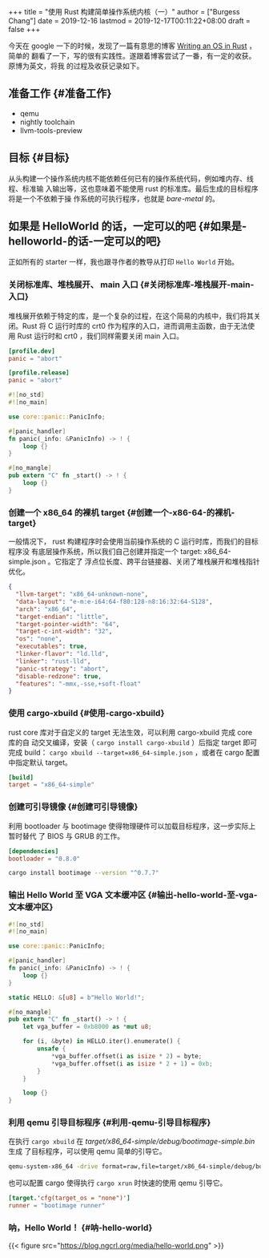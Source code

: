 +++
title = "使用 Rust 构建简单操作系统内核（一）"
author = ["Burgess Chang"]
date = 2019-12-16
lastmod = 2019-12-17T00:11:22+08:00
draft = false
+++

今天在 google 一下的时候，发现了一篇有意思的博客 [Writing an OS in Rust](https://os.phil-opp.com/) ，简单的
翻看了一下，写的很有实践性。遂跟着博客尝试了一番，有一定的收获。原博为英文，将我
的过程及收获记录如下。


## 准备工作 {#准备工作}

-   qemu
-   nightly toolchain
-   llvm-tools-preview


## 目标 {#目标}

从头构建一个操作系统内核不能依赖任何已有的操作系统代码，例如堆内存、线程、标准输
入输出等，这也意味着不能使用 rust 的标准库。最后生成的目标程序将是一个不依赖于操
作系统的可执行程序，也就是 _bare-metal_ 的。


## 如果是 HelloWorld 的话，一定可以的吧 {#如果是-helloworld-的话-一定可以的吧}

正如所有的 starter 一样，我也跟寻作者的教导从打印 `Hello World` 开始。


### 关闭标准库、堆栈展开、 main 入口 {#关闭标准库-堆栈展开-main-入口}

堆栈展开依赖于特定的库，是一个复杂的过程，在这个简易的内核中，我们将其关闭。Rust
将 C 运行时库的 crt0 作为程序的入口，进而调用主函数，由于无法使用 Rust 运行时和
crt0 ，我们同样需要关闭 main 入口。

```toml
[profile.dev]
panic = "abort"

[profile.release]
panic = "abort"
```

```rust
#![no_std]
#![no_main]

use core::panic::PanicInfo;

#[panic_handler]
fn panic(_info: &PanicInfo) -> ! {
    loop {}
}

#[no_mangle]
pub extern "C" fn _start() -> ! {
    loop {}
}
```


### 创建一个 x86\_64 的裸机 target {#创建一个-x86-64-的裸机-target}

一般情况下， rust 构建程序时会使用当前操作系统的 C 运行时库，而我们的目标程序没
有底层操作系统，所以我们自己创建并指定一个 target: x86\_64-simple.json 。它指定了
浮点位长度、跨平台链接器、关闭了堆栈展开和堆栈指针优化。

```json
{
  "llvm-target": "x86_64-unknown-none",
  "data-layout": "e-m:e-i64:64-f80:128-n8:16:32:64-S128",
  "arch": "x86_64",
  "target-endian": "little",
  "target-pointer-width": "64",
  "target-c-int-width": "32",
  "os": "none",
  "executables": true,
  "linker-flavor": "ld.lld",
  "linker": "rust-lld",
  "panic-strategy": "abort",
  "disable-redzone": true,
  "features": "-mmx,-sse,+soft-float"
}
```


### 使用 cargo-xbuild {#使用-cargo-xbuild}

rust core 库对于自定义的 target 无法生效，可以利用 cargo-xbuild 完成 core 库的自
动交叉编译，安装（ `cargo install cargo-xbuild` ）后指定 target 即可完成
build： `cargo xbuild --target=x86_64-simple.json` ，或者在 cargo 配置中指定默认
target。

```toml
[build]
target = "x86_64-simple"
```


### 创建可引导镜像 {#创建可引导镜像}

利用 bootloader 与 bootimage 使得物理硬件可以加载目标程序，这一步实际上暂时替代
了 BIOS 与 GRUB 的工作。

```toml
[dependencies]
bootloader = "0.8.0"
```

```sh
cargo install bootimage --version "^0.7.7"
```


### 输出 Hello World 至 VGA 文本缓冲区 {#输出-hello-world-至-vga-文本缓冲区}

```rust
#![no_std]
#![no_main]

use core::panic::PanicInfo;

#[panic_handler]
fn panic(_info: &PanicInfo) -> ! {
    loop {}
}

static HELLO: &[u8] = b"Hello World!";

#[no_mangle]
pub extern "C" fn _start() -> ! {
    let vga_buffer = 0xb8000 as *mut u8;

    for (i, &byte) in HELLO.iter().enumerate() {
        unsafe {
            *vga_buffer.offset(i as isize * 2) = byte;
            *vga_buffer.offset(i as isize * 2 + 1) = 0xb;
        }
    }

    loop {}
}
```


### 利用 qemu 引导目标程序 {#利用-qemu-引导目标程序}

在执行 `cargo xbuild` 在 _target/x86\_64-simple/debug/bootimage-simple.bin_ 生成
了目标程序，可以使用 qemu 简单的引导它。

```sh
qemu-system-x86_64 -drive format=raw,file=target/x86_64-simple/debug/bootimage-simple.bin
```

也可以配置 cargo 使得执行 `cargo xrun` 时快速的使用 qemu 引导它。

```toml
[target.'cfg(target_os = "none")']
runner = "bootimage runner"
```


### 呐，Hello World！ {#呐-hello-world}

{{< figure src="https://blog.ngcrl.org/media/hello-world.png" >}}
